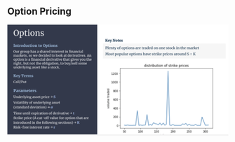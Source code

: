 ## Option Pricing

![Option pricing presentation](https://github.com/erica-prog/Option-Pricing-/blob/main/distribtion%20of%20strike%20prices%20(Option%20Pricing).png)
